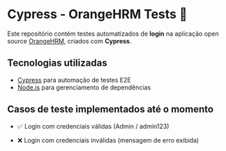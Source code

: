 # Cypress - OrangeHRM Tests 🍊

Este repositório contém testes automatizados de **login** na aplicação open source
<a href="https://opensource-demo.orangehrmlive.com" target="_blank">OrangeHRM</a>, 
criados com **Cypress**.

## Tecnologias utilizadas
- <a href="https://www.cypress.io/" target="_blank">Cypress</a> para automação de testes E2E  
- <a href="https://nodejs.org/" target="_blank">Node.js</a> para gerenciamento de dependências  

## Casos de teste implementados até o momento
- ✅ Login com credenciais válidas (Admin / admin123) 

- ❌ Login com credenciais inválidas (mensagem de erro exibida)

